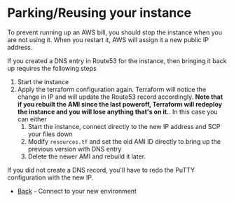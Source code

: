 # Parking/Reusing your instance

To prevent running up an AWS bill, you should stop the instance when you are not using it. When you restart it, AWS will assign it a new public IP address.

If you created a DNS entry in Route53 for the instance, then bringing it back up requires the following steps

1. Start the instance
2. Apply the terraform configuration again. Terraform will notice the change in IP and will update the Route53 record accordingly. **Note that if you rebuilt the AMI since the last poweroff, Terraform will redeploy the instance and you will lose anything that's on it.**. In this case you can either
    1. Start the instance, connect directly to the new IP address and SCP your files down
    1. Modify `resources.tf` and set the old AMI ID directly to bring up the previous version with DNS entry
    1. Delete the newer AMI and rebuild it later.

If you did not create a DNS record, you'll have to redo the PuTTY configuration with the new IP.

* [Back](./connect.md) - Connect to your new environment